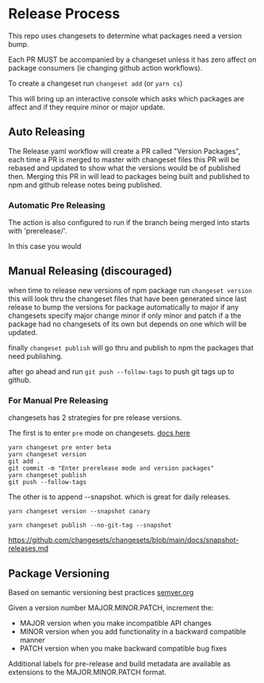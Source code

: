 # Release Process

This repo uses changesets to determine what packages need a version bump.

Each PR MUST be accompanied by a changeset unless it has zero affect on package consumers (ie changing github action workflows).

To create a changeset run `changeset add` (or  `yarn cs`)

This will bring up an interactive console which asks which packages are affect and if they require minor or major update.

## Auto Releasing

The Release.yaml workflow will create a PR called "Version Packages", each time a PR is merged to master with changeset files this PR will be rebased and updated to show what the versions would be of published then. Merging this PR in will lead to packages being built and published to npm and github release notes being published.

### Automatic Pre Releasing

The action is also configured to run if the branch being merged into starts with 'prerelease/'.

In this case you would



## Manual Releasing (discouraged)

when time to release new versions of npm package run `changeset version` this will look thru the changeset files that have been generated since last release to bump the versions for package automatically to major if any changesets specify major change minor if only minor and patch if a the package had no changesets of its own but depends on one which will be updated.

finally `changeset publish` will go thru and publish to npm the packages that need publishing.

after go ahead and run `git push --follow-tags` to push git tags up to github.

### For Manual Pre Releasing

changesets has 2 strategies for pre release versions.

The first is to enter `pre` mode on changesets. [docs here](https://github.com/changesets/changesets/blob/main/docs/prereleases.md)

```
yarn changeset pre enter beta
yarn changeset version
git add .
git commit -m "Enter prerelease mode and version packages"
yarn changeset publish
git push --follow-tags
```

The other is to append --snapshot. which is great for daily releases.

```
yarn changeset version --snapshot canary

yarn changeset publish --no-git-tag --snapshot

```

<https://github.com/changesets/changesets/blob/main/docs/snapshot-releases.md>

## Package Versioning

Based on semantic versioning best practices [semver.org](semver.org)

Given a version number MAJOR.MINOR.PATCH, increment the:

- MAJOR version when you make incompatible API changes
- MINOR version when you add functionality in a backward compatible manner
- PATCH version when you make backward compatible bug fixes

Additional labels for pre-release and build metadata are available as extensions to the MAJOR.MINOR.PATCH format.
